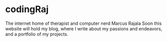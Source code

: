# codingRaj
The internet home of therapist and computer nerd Marcus Rajala
Soon this website will hold my blog, where I write about my passions and endeavors, and a portfolio of my projects.
